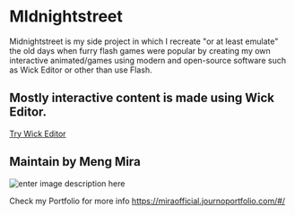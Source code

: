 # MIdnightstreet

Midnightstreet is my side project in which I recreate "or at least emulate" the old days when furry flash games were popular by creating my own interactive animated/games using modern and open-source software such as Wick Editor or other than use Flash.


## Mostly interactive content is made using Wick Editor.
[Try Wick Editor](https://www.wickeditor.com/)


## Maintain by Meng Mira

![enter image description here](https://midnightstreet.github.io/assets/photo_profile-256.png)

Check my Portfolio for more info
https://miraofficial.journoportfolio.com/#/
